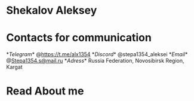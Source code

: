 # Shekalov Aleksey


# Contacts for communication
  \**Telegram** @https://t.me/alx1354
  \**Discord**  @stepa1354_aleksei
  \**Email**    @Stepa1354.s@mail.ru
  \**Adress**   Russia Federation, Novosibirsk Region, Kargat

# Read Аbout me

